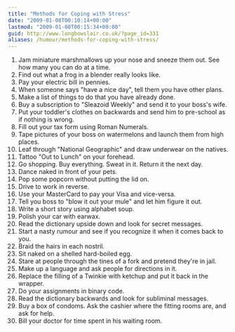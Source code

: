 ```yaml
---
title: "Methods for Coping with Stress"
date: "2009-01-08T00:10:14+00:00"
lastmod: "2009-01-08T00:15:34+00:00"
guid: http://www.longbowslair.co.uk/?page_id=331
aliases: /humour/methods-for-coping-with-stress/
---
```


1. Jam miniature marshmallows up your nose and sneeze them out. See how many you can do at a time.
2. Find out what a frog in a blender really looks like.
3. Pay your electric bill in pennies.
4. When someone says "have a nice day", tell them you have other plans.
5. Make a list of things to do that you have already done.
6. Buy a subscription to "Sleazoid Weekly" and send it to your boss's wife.
7. Put your toddler's clothes on backwards and send him to pre-school as if nothing is wrong.
8. Fill out your tax form using Roman Numerals.
9. Tape pictures of your boss on watermelons and launch them from high places.
10. Leaf through "National Geographic" and draw underwear on the natives.
11. Tattoo "Out to Lunch" on your forehead.
12. Go shopping. Buy everything. Sweat in it. Return it the next day.
13. Dance naked in front of your pets.
14. Pop some popcorn without putting the lid on.
15. Drive to work in reverse.
16. Use your MasterCard to pay your Visa and vice-versa.
17. Tell you boss to "blow it out your mule" and let him figure it out.
18. Write a short story using alphabet soup.
19. Polish your car with earwax.
20. Read the dictionary upside down and look for secret messages.
21. Start a nasty rumour and see if you recognize it when it comes back to you.
22. Braid the hairs in each nostril.
23. Sit naked on a shelled hard-boiled egg.
24. Stare at people through the tines of a fork and pretend they're in jail.
25. Make up a language and ask people for directions in it.
26. Replace the filling of a Twinkie with ketchup and put it back in the wrapper.
27. Do your assignments in binary code.
28. Read the dictionary backwards and look for subliminal messages.
29. Buy a box of condoms. Ask the cashier where the fitting rooms are, and ask for help.
30. Bill your doctor for time spent in his waiting room.
